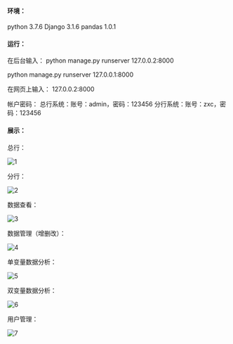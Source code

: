 #### 环境：

python 3.7.6
Django 3.1.6
pandas 1.0.1

#### 运行：

在后台输入：
python manage.py runserver 127.0.0.2:8000

python manage.py runserver 127.0.0.1:8000

在网页上输入：
127.0.0.2:8000

帐户密码：
总行系统：账号：admin，密码：123456
分行系统：账号：zxc，密码：123456



#### 展示：

总行：

![1](https://github.com/sleetwalker/credit-card-data-management/blob/bdc36e0430059d0f898ab903e24b87c39f8de45f/images/1.png)

分行：

![2](https://github.com/sleetwalker/credit-card-data-management/blob/bdc36e0430059d0f898ab903e24b87c39f8de45f/images/2.png)



数据查看：

![3](https://github.com/sleetwalker/credit-card-data-management/blob/bdc36e0430059d0f898ab903e24b87c39f8de45f/images/3.png)

数据管理（增删改）：

![4](https://github.com/sleetwalker/credit-card-data-management/blob/bdc36e0430059d0f898ab903e24b87c39f8de45f/images/4.png)

单变量数据分析：

![5](https://github.com/sleetwalker/credit-card-data-management/blob/bdc36e0430059d0f898ab903e24b87c39f8de45f/images/5.png)

双变量数据分析：

![6](https://github.com/sleetwalker/credit-card-data-management/blob/bdc36e0430059d0f898ab903e24b87c39f8de45f/images/6.png)

用户管理：

![7](https://github.com/sleetwalker/credit-card-data-management/blob/bdc36e0430059d0f898ab903e24b87c39f8de45f/images/7.png)
